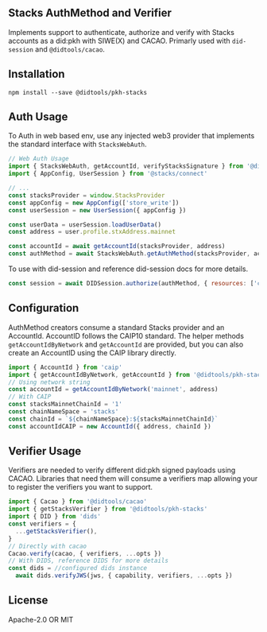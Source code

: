 ## Stacks AuthMethod and Verifier

Implements support to authenticate, authorize and verify with Stacks accounts as a did:pkh with SIWE(X) and CACAO.
Primarly used with `did-session` and `@didtools/cacao`.

## Installation

```
npm install --save @didtools/pkh-stacks
```

## Auth Usage

To Auth in web based env, use any injected web3 provider that implements the standard interface with `StacksWebAuth`.

```ts
// Web Auth Usage
import { StacksWebAuth, getAccountId, verifyStacksSignature } from '@didtools/pkh-stacks'
import { AppConfig, UserSession } from '@stacks/connect'

// ...
const stacksProvider = window.StacksProvider
const appConfig = new AppConfig(['store_write'])
const userSession = new UserSession({ appConfig })

const userData = userSession.loadUserData()
const address = user.profile.stxAddress.mainnet

const accountId = await getAccountId(stacksProvider, address)
const authMethod = await StacksWebAuth.getAuthMethod(stacksProvider, accountId, publicKey)
```

To use with did-session and reference did-session docs for more details.

```js
const session = await DIDSession.authorize(authMethod, { resources: ['ceramic://*'] })
```

## Configuration

AuthMethod creators consume a standard Stacks provider and an AccountId. AccountID follows the CAIP10 standard. The helper methods `getAccountIdByNetwork` and `getAccountId` are provided, but you can also create an AccountID using the CAIP library directly.

```js
import { AccountId } from 'caip'
import { getAccountIdByNetwork, getAccountId } from '@didtools/pkh-stacks'
// Using network string
const accountId = getAccountIdByNetwork('mainnet', address)
// With CAIP
const stacksMainnetChainId = '1'
const chainNameSpace = 'stacks'
const chainId = `${chainNameSpace}:${stacksMainnetChainId}`
const accountIdCAIP = new AccountId({ address, chainId })
```

## Verifier Usage

Verifiers are needed to verify different did:pkh signed payloads using CACAO. Libraries that need them will
consume a verifiers map allowing your to register the verifiers you want to support.

```ts
import { Cacao } from '@didtools/cacao'
import { getStacksVerifier } from '@didtools/pkh-stacks'
import { DID } from 'dids'
const verifiers = {
  ...getStacksVerifier(),
}
// Directly with cacao
Cacao.verify(cacao, { verifiers, ...opts })
// With DIDS, reference DIDS for more details
const dids = //configured dids instance
  await dids.verifyJWS(jws, { capability, verifiers, ...opts })
```

## License

Apache-2.0 OR MIT

